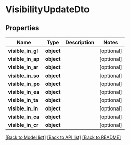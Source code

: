 # VisibilityUpdateDto

## Properties
Name | Type | Description | Notes
------------ | ------------- | ------------- | -------------
**visible_in_gl** | **object** |  | [optional] 
**visible_in_ap** | **object** |  | [optional] 
**visible_in_ar** | **object** |  | [optional] 
**visible_in_so** | **object** |  | [optional] 
**visible_in_po** | **object** |  | [optional] 
**visible_in_ea** | **object** |  | [optional] 
**visible_in_ta** | **object** |  | [optional] 
**visible_in_in** | **object** |  | [optional] 
**visible_in_ca** | **object** |  | [optional] 
**visible_in_cr** | **object** |  | [optional] 

[[Back to Model list]](../README.md#documentation-for-models) [[Back to API list]](../README.md#documentation-for-api-endpoints) [[Back to README]](../README.md)


